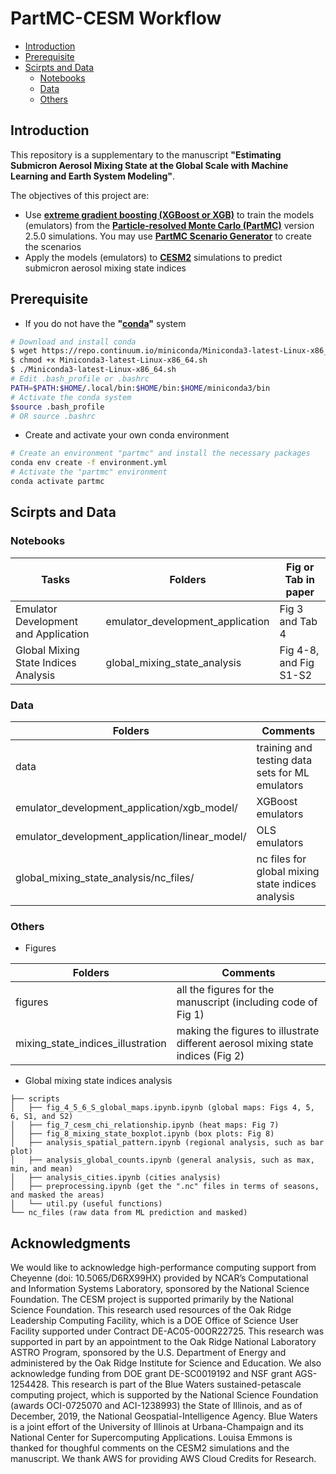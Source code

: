PartMC-CESM Workflow
======================
<!-- @import "[TOC]" {cmd="toc" depthFrom=1 depthTo=6 orderedList=false} -->

<!-- code_chunk_output -->

- [Introduction](#introduction)
- [Prerequisite](#prerequisite)
- [Scirpts and Data](#scirpts-and-data)
  - [Notebooks](#notebooks)
  - [Data](#data)
  - [Others](#others)

<!-- /code_chunk_output -->

## Introduction 

This repository is a supplementary to the manuscript **"Estimating Submicron Aerosol Mixing State at the Global Scale with Machine Learning and Earth System Modeling"**.

The objectives of this project are:

- Use **[extreme gradient boosting (XGBoost or XGB)](https://xgboost.readthedocs.io/en/latest/)** to train the models (emulators) from the **[Particle-resolved Monte Carlo (PartMC)](http://lagrange.mechse.illinois.edu/partmc/)** version 2.5.0 simulations. You may use **[PartMC Scenario Generator](https://github.com/zzheng93/scenario_generator_james)** to create the scenarios
- Apply the models (emulators) to **[CESM2](http://www.cesm.ucar.edu/models/cesm2/)** simulations to predict submicron aerosol mixing state indices

## Prerequisite

- If you do not have the **"[conda](https://docs.conda.io/en/latest/)"** system

```bash
# Download and install conda
$ wget https://repo.continuum.io/miniconda/Miniconda3-latest-Linux-x86_64.sh
$ chmod +x Miniconda3-latest-Linux-x86_64.sh
$ ./Miniconda3-latest-Linux-x86_64.sh
# Edit .bash_profile or .bashrc
PATH=$PATH:$HOME/.local/bin:$HOME/bin:$HOME/miniconda3/bin
# Activate the conda system
$source .bash_profile
# OR source .bashrc
```

- Create and activate your own conda environment

```bash
# Create an environment "partmc" and install the necessary packages
conda env create -f environment.yml
# Activate the "partmc" environment
conda activate partmc
```

## Scirpts and Data

### Notebooks

| Tasks                                | Folders                          | Fig or Tab in paper    |
| ------------------------------------ | -------------------------------- | ---------------------- |
| Emulator Development and Application | emulator_development_application | Fig 3 and Tab 4        |
| Global Mixing State Indices Analysis | global_mixing_state_analysis     | Fig 4-8, and Fig S1-S2 |

### Data

| Folders                                        | Comments                                          |
| ---------------------------------------------- | ------------------------------------------------- |
| data                                           | training and testing data sets for ML emulators   |
| emulator_development_application/xgb_model/    | XGBoost emulators                                 |
| emulator_development_application/linear_model/ | OLS emulators                                     |
| global_mixing_state_analysis/nc_files/         | nc files for global mixing state indices analysis |

### Others

- Figures

| Folders                           | Comments                                                     |
| --------------------------------- | ------------------------------------------------------------ |
| figures                           | all the figures for the manuscript (including code of Fig 1) |
| mixing_state_indices_illustration | making the figures to illustrate different aerosol mixing state indices (Fig 2) |

- Global mixing state indices analysis

```
├── scripts
│   ├── fig_4_5_6_S_global_maps.ipynb.ipynb (global maps: Figs 4, 5, 6, S1, and S2)
│   ├── fig_7_cesm_chi_relationship.ipynb (heat maps: Fig 7)
│   ├── fig_8_mixing_state_boxplot.ipynb (box plots: Fig 8)
│   ├── analysis_spatial_pattern.ipynb (regional analysis, such as bar plot)
│   ├── analysis_global_counts.ipynb (general analysis, such as max, min, and mean)
│   ├── analysis_cities.ipynb (cities analysis)
│   ├── preprocessing.ipynb (get the ".nc" files in terms of seasons, and masked the areas)
│   └── util.py (useful functions)
└── nc_files (raw data from ML prediction and masked)
```

## Acknowledgments

We would like to acknowledge high-performance computing support from Cheyenne (doi: 10.5065/D6RX99HX) provided by NCAR’s Computational and Information Systems Laboratory, sponsored by the National Science Foundation. The CESM project is supported primarily by the National Science Foundation. This research used resources of the Oak Ridge Leadership Computing Facility, which is a DOE Office of Science User Facility supported under Contract DE-AC05-00OR22725. This research was supported in part by an appointment to the Oak Ridge National Laboratory ASTRO Program, sponsored by the U.S. Department of Energy and administered by the Oak Ridge Institute for Science and Education. We also acknowledge funding from DOE grant DE-SC0019192 and NSF grant AGS-1254428. This research is part of the Blue Waters sustained-petascale computing project, which is supported by the National Science Foundation (awards OCI-0725070 and ACI-1238993) the State of Illinois, and as of December, 2019, the National Geospatial-Intelligence Agency. Blue Waters is a joint effort of the University of Illinois at Urbana-Champaign and its National Center for Supercomputing Applications. Louisa Emmons is thanked for thoughful comments on the CESM2 simulations and the manuscript. We thank AWS for providing AWS Cloud Credits for Research.

